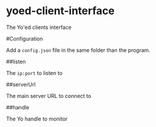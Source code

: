 yoed-client-interface
=====================

The Yo'ed clients interface

#Configuration

Add a `config.json` file in the same folder than the program.

##listen

The `ip:port` to listen to

##serverUrl

The main server URL to connect to

##handle

The Yo handle to monitor